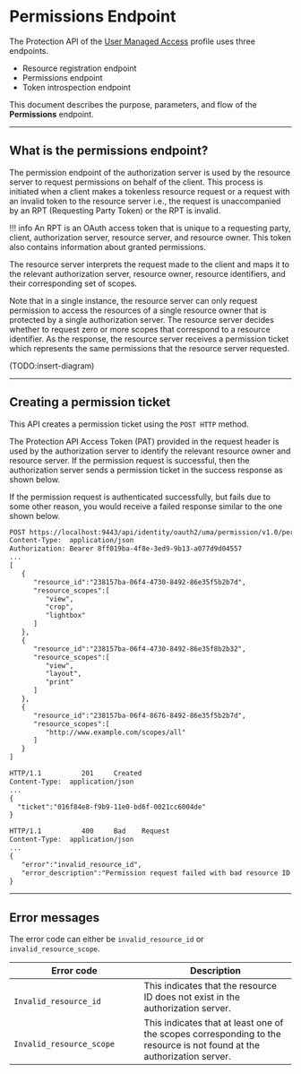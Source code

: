 # Permissions Endpoint

The Protection API of the [User Managed Access](../user-managed-access) profile uses three endpoints. 

- Resource registration endpoint
- Permissions endpoint
- Token introspection endpoint

This document describes the purpose, parameters, and flow of the **Permissions** endpoint. 

----

## What is the permissions endpoint? 

The permission endpoint of the authorization server is used by the resource server to request permissions on behalf of the client. This process is initiated when a client makes a tokenless resource request or a request with an invalid token to the resource server i.e., the request is unaccompanied by an RPT (Requesting Party Token) or the RPT is invalid.

!!! info
    An RPT is an OAuth access token that is unique to a requesting party, client, authorization server, resource server, and resource owner. This token also contains information about granted permissions.

The resource server interprets the request made to the client and maps it to the relevant authorization server, resource owner, resource identifiers, and their corresponding set of scopes. 

Note that in a single instance, the resource server can only request permission to access the resources of a single resource owner that is protected by a single authorization server. The resource server decides whether to request zero or more scopes that correspond to a resource identifier. As the response, the resource server receives a permission ticket which represents the same permissions that the resource server requested. 

(TODO:insert-diagram)

----

## Creating a permission ticket

This API creates a permission ticket using the `POST HTTP` method.  

The Protection API Access Token (PAT) provided in the request header is used by the authorization server to identify the relevant resource owner and resource server. If the permission request is successful, then the authorization server sends a permission ticket in the success response as shown below.

If the permission request is authenticated successfully, but fails due to some other reason, you would receive a failed response similar to the one shown below.

``` xml tab="Request"
POST https://localhost:9443/api/identity/oauth2/uma/permission/v1.0/permission 
Content-Type:  application/json
Authorization: Bearer 8ff019ba-4f8e-3ed9-9b13-a077d9d04557
...
[
   {
      "resource_id":"238157ba-06f4-4730-8492-86e35f5b2b7d",
      "resource_scopes":[
         "view",
         "crop",
         "lightbox"
      ]
   },
   {
      "resource_id":"238157ba-06f4-4730-8492-86e35f8b2b32",
      "resource_scopes":[
         "view",
         "layout",
         "print"
      ]
   },
   {
      "resource_id":"238157ba-06f4-8676-8492-86e35f5b2b7d",
      "resource_scopes":[
         "http://www.example.com/scopes/all"
      ]
   }
]
```

``` xml tab="Successful Response"
HTTP/1.1          201     Created
Content-Type:  application/json
...
{                           
  "ticket":"016f84e8-f9b9-11e0-bd6f-0021cc6004de"
}
```


``` xml tab="Failed Response"
HTTP/1.1          400     Bad    Request
Content-Type:  application/json
...
{
   "error":"invalid_resource_id",
   "error_description":"Permission request failed with bad resource ID."
}
```

----

## Error messages

The error code can either be `invalid_resource_id` or `invalid_resource_scope`.

| Error code                                        | Description                                                                                                            |
|---------------------------------------------------|------------------------------------------------------------------------------------------------------------------------|
| `             Invalid_resource_id            `    | This indicates that the resource ID does not exist in the authorization server.                                        |
| `             Invalid_resource_scope            ` | This indicates that at least one of the scopes corresponding to the resource is not found at the authorization server. |

